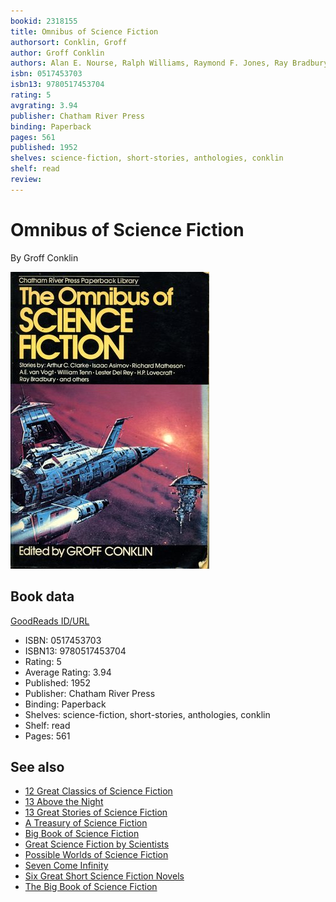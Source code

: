 ```yaml
---
bookid: 2318155
title: Omnibus of Science Fiction
authorsort: Conklin, Groff
author: Groff Conklin
authors: Alan E. Nourse, Ralph Williams, Raymond F. Jones, Ray Bradbury, Fredric Brown, Lester del Rey, Arthur C. Clarke, David H. Keller, Lewis Padgett, Fletcher Pratt, Damon Knight, Mark Clifton, L. Sprague de Camp, Paul Ernst, Murray Leinster, Ross Rocklynne, H.B. Fyfe, Jack London, H.P. Lovecraft, Eric Frank Russell, John D. MacDonald, Theodore Sturgeon, Ann Griffith, Isaac Asimov, James Blish, Donald A. Wollheim, A.E. van Vogt, William Tenn, Katherine Anne MacLean, Jack Vance, Anthony Boucher, Richard Matheson, André Maurois, Wyman Guin, Robert Abernathy, Chester S. Geier, A.J. Deutsch, Russ Winterbotham, W. Hilton-Young, John Leimert, Ralph Robin, B.F. Ruby, Will H. Gray
isbn: 0517453703
isbn13: 9780517453704
rating: 5
avgrating: 3.94
publisher: Chatham River Press
binding: Paperback
pages: 561
published: 1952
shelves: science-fiction, short-stories, anthologies, conklin
shelf: read
review: 
---
```


# Omnibus of Science Fiction

By Groff Conklin

![](../../assets/bookcovers/1243448117l/2318155.jpg)

## Book data

[GoodReads ID/URL](https://www.goodreads.com/book/show/2318155)

- ISBN: 0517453703
- ISBN13: 9780517453704
- Rating: 5
- Average Rating: 3.94
- Published: 1952
- Publisher: Chatham River Press
- Binding: Paperback
- Shelves: science-fiction, short-stories, anthologies, conklin
- Shelf: read
- Pages: 561


## See also

- [12 Great Classics of Science Fiction](12_Great_Classics_of_Science_Fiction.md)
- [13 Above the Night](13_Above_the_Night.md)
- [13 Great Stories of Science Fiction](13_Great_Stories_of_Science_Fiction.md)
- [A Treasury of Science Fiction](A_Treasury_of_Science_Fiction.md)
- [Big Book of Science Fiction](Big_Book_of_Science_Fiction.md)
- [Great Science Fiction by Scientists](Great_Science_Fiction_by_Scientists.md)
- [Possible Worlds of Science Fiction](Possible_Worlds_of_Science_Fiction.md)
- [Seven Come Infinity](Seven_Come_Infinity.md)
- [Six Great Short Science Fiction Novels](Six_Great_Short_Science_Fiction_Novels.md)
- [The Big Book of Science Fiction](The_Big_Book_of_Science_Fiction.md)
